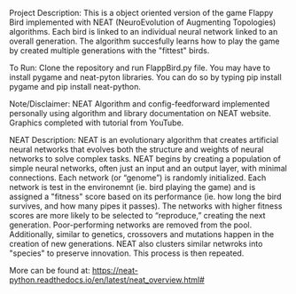 Project Description: This is a object oriented version of the game Flappy Bird implemented with NEAT (NeuroEvolution of Augmenting Topologies) algorithms. Each bird is linked to an individual neural network linked to an overall generation. The algorithm succesfully learns how to play the game by created multiple generations with the "fittest" birds.

To Run: Clone the repository and run FlappBird.py file. You may have to install pygame and neat-pyton libraries. You can do so by typing pip install pygame and pip install neat-python.

Note/Disclaimer: NEAT Algorithm and config-feedforward implemented personally using algorithm and library documentation on NEAT website. Graphics completed with tutorial from YouTube.

NEAT Description: NEAT is an evolutionary algorithm that creates artificial neural networks that evolves both the structure and weights of neural networks to solve complex tasks. NEAT begins by creating a population of simple neural networks, often just an input and an output layer, with minimal connections. Each network (or “genome”) is randomly initialized. Each network is test in the environemnt (ie. bird playing the game) and is assigned a "fitness" score based on its performance (ie. how long the bird survives, and how many pipes it passes). The networks with higher fitness scores are more likely to be selected to “reproduce,” creating the next generation. Poor-performing networks are removed from the pool. Additionally, similar to genetics, crossovers and mutations happen in the creation of new generations. NEAT also clusters similar netwroks into "species" to preserve innovation. This process is then repeated.

More can be found at: https://neat-python.readthedocs.io/en/latest/neat_overview.html# 
